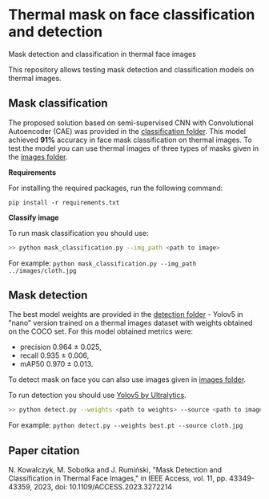 # Thermal mask on face classification and detection
Mask detection and classification in thermal face images



This repository allows testing mask detection and classification models on thermal images.


## Mask classification
The proposed solution based on semi-supervised CNN with Convolutional Autoencoder (CAE) was provided in the [classification folder](https://github.com/natkowalczyk/thermal-mask-classification-and-detection/tree/main/classification). This model achieved **91%** accuracy in face mask classification on thermal images.
To test the model you can use thermal images of three types of masks given in the [images folder](https://github.com/natkowalczyk/thermal-mask-classification-and-detection/tree/main/images).

**Requirements**

For installing the required packages, run the following command:

```
pip install -r requirements.txt
```

**Classify image**

To run mask classification you should use:
```bash
>> python mask_classification.py --img_path <path to image>
```

For example:
`python mask_classification.py --img_path ../images/cloth.jpg`



## Mask detection
The best model weights are provided in the [detection folder](https://github.com/natkowalczyk/thermal-mask-classification-and-detection/tree/main/detection) - Yolov5 in "nano" version trained on a thermal images dataset with weights obtained on the COCO set. For this model obtained metrics were:
- precision 0.964 ± 0.025,
- recall    0.935 ± 0.006,
- mAP50     0.970 ± 0.013.

To detect mask on face you can also use images given in [images folder](https://github.com/natkowalczyk/thermal-mask-classification-and-detection/tree/main/images).

To run detection you should use [Yolov5 by Ultralytics](https://github.com/ultralytics/yolov5).
```bash
>> python detect.py --weights <path to weights> --source <path to image>
```

For example:
`python detect.py --weights best.pt --source cloth.jpg`



## Paper citation

N. Kowalczyk, M. Sobotka and J. Rumiński, "Mask Detection and Classification in Thermal Face Images," in IEEE Access, vol. 11, pp. 43349-43359, 2023, doi: 10.1109/ACCESS.2023.3272214
